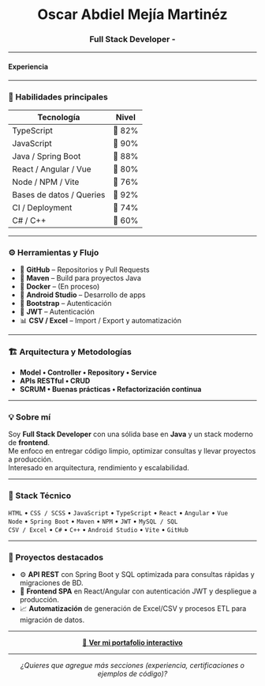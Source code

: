 <h1 align="center">Oscar Abdiel Mejía Martinéz</h1>
<h3 align="center">Full Stack Developer -</h3>

---

<h4 aling="center">Experiencia</h4>

---

### 🧠 Habilidades principales
| Tecnología | Nivel |
|-------------|--------|
| TypeScript | 🔹 82% |
| JavaScript | 🔹 90% |
| Java / Spring Boot | 🔹 88% |
| React / Angular / Vue | 🔹 80% |
| Node / NPM / Vite | 🔹 76% |
| Bases de datos / Queries | 🔹 92% |
| CI / Deployment | 🔹 74% |
| C# / C++ | 🔹 60% |

---

### ⚙️ Herramientas y Flujo
- 🐙 **GitHub** – Repositorios y Pull Requests  
- 🧩 **Maven** – Build para proyectos Java  
- 🐳 **Docker** – (En proceso)  
- 📱 **Android Studio** – Desarrollo de apps
- 🎨 **Bootstrap** – Autenticación  
- 🔐 **JWT** – Autenticación  
- 📊 **CSV / Excel** – Import / Export y automatización

---

### 🏗️ Arquitectura y Metodologías
- **Model • Controller • Repository • Service**
- **APIs RESTful • CRUD**
- **SCRUM • Buenas prácticas • Refactorización continua**

---

### 💡 Sobre mí
Soy **Full Stack Developer** con una sólida base en **Java** y un stack moderno de **frontend**.  
Me enfoco en entregar código limpio, optimizar consultas y llevar proyectos a producción.  
Interesado en arquitectura, rendimiento y escalabilidad.

---

### 🧩 Stack Técnico
`HTML` • `CSS / SCSS` • `JavaScript` • `TypeScript` • `React` • `Angular` • `Vue`  
`Node` • `Spring Boot` • `Maven` • `NPM` • `JWT` • `MySQL / SQL`  
`CSV / Excel` • `C#` • `C++` • `Android Studio` • `Vite` • `GitHub`

---

### 🚀 Proyectos destacados
- ⚙️ **API REST** con Spring Boot y SQL optimizada para consultas rápidas y migraciones de BD.  
- 🎨 **Frontend SPA** en React/Angular con autenticación JWT y despliegue a producción.  
- 📈 **Automatización** de generación de Excel/CSV y procesos ETL para migración de datos.

---

<p align="center">
  <a href="https://abdiel-mejia.github.io/portfolio" target="_blank">
    🎯 <b>Ver mi portafolio interactivo</b>
  </a>
</p>

---

<p align="center">
  <i>¿Quieres que agregue más secciones (experiencia, certificaciones o ejemplos de código)?</i>
</p>
